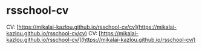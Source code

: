 # rsschool-cv
CV: [https://mikalai-kazlou.github.io/rsschool-cv/cv](https://mikalai-kazlou.github.io/rsschool-cv/cv)
CV: [https://mikalai-kazlou.github.io/rsschool-cv/](https://mikalai-kazlou.github.io/rsschool-cv/)
